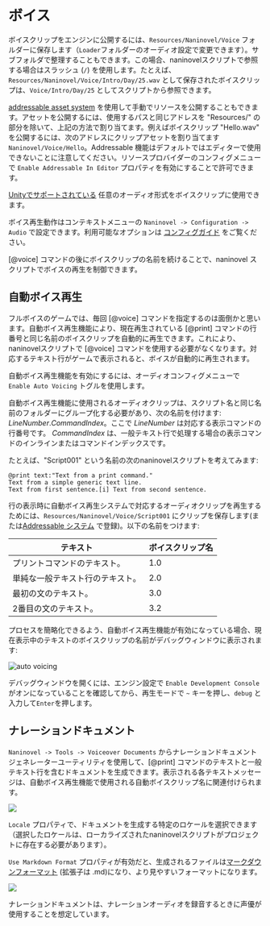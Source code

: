 ﻿# ボイス

ボイスクリップをエンジンに公開するには、`Resources/Naninovel/Voice` フォルダーに保存します（`Loader`フォルダーのオーディオ設定で変更できます）。サブフォルダで整理することもできます。この場合、naninovelスクリプトで参照する場合はスラッシュ (`/`) を使用します。たとえば、`Resources/Naninovel/Voice/Intro/Day/25.wav` として保存されたボイスクリップは、`Voice/Intro/Day/25` としてスクリプトから参照できます。

[addressable asset system](/ja/guide/resource-providers.md#addressable) を使用して手動でリソースを公開することもできます。アセットを公開するには、使用するパスと同じアドレスを "Resources/" の部分を除いて、上記の方法で割り当てます。例えばボイスクリップ "Hello.wav" を公開するには、次のアドレスにクリップアセットを割り当てます `Naninovel/Voice/Hello`。Addressable 機能はデフォルトではエディターで使用できないことに注意してください。リソースプロバイダーのコンフィグメニューで `Enable Addressable In Editor` プロパティを有効にすることで許可できます。

[Unityでサポートされている](https://docs.unity3d.com/Manual/AudioFiles.html) 任意のオーディオ形式をボイスクリップに使用できます。

ボイス再生動作はコンテキストメニューの `Naninovel -> Configuration -> Audio` で設定できます。利用可能なオプションは [コンフィグガイド](/ja/guide/configuration.md#audio) をご覧ください。

[@voice] コマンドの後にボイスクリップの名前を続けることで、naninovel スクリプトでボイスの再生を制御できます。

## 自動ボイス再生

フルボイスのゲームでは、毎回 [@voice] コマンドを指定するのは面倒かと思います。自動ボイス再生機能により、現在再生されている [@print] コマンドの行番号と同じ名前のボイスクリップを自動的に再生できます。これにより、naninovelスクリプトで [@voice] コマンドを使用する必要がなくなります。対応するテキスト行がゲームで表示されると、ボイスが自動的に再生されます。

自動ボイス再生機能を有効にするには、オーディオコンフィグメニューで `Enable Auto Voicing` トグルを使用します。

自動ボイス再生機能に使用されるオーディオクリップは、スクリプト名と同じ名前のフォルダーにグループ化する必要があり、次の名前を付けます:
 *LineNumber*.*CommandIndex*。ここで *LineNumber* は対応する表示コマンドの行番号です。 *CommandIndex* は、一般テキスト行で処理する場合の表示コマンドのインラインまたはコマンドインデックスです。

たとえば、"Script001" という名前の次のnaninovelスクリプトを考えてみます:

```nani
@print text:"Text from a print command."
Text from a simple generic text line.
Text from first sentence.[i] Text from second sentence.
```

行の表示時に自動ボイス再生システムで対応するオーディオクリップを再生するためには、`Resources/Naninovel/Voice/Script001` にクリップを保存します(または[Addressable システム](/ja/guide/resource-providers.md#addressable) で登録)。以下の名前をつけます:

テキスト | ボイスクリップ名
--- | ---
プリントコマンドのテキスト。 | 1.0
単純な一般テキスト行のテキスト。 | 2.0
最初の文のテキスト。 | 3.0
2番目の文のテキスト。 | 3.2

プロセスを簡略化できるよう、自動ボイス再生機能が有効になっている場合、現在表示中のテキストのボイスクリップの名前がデバッグウィンドウに表示されます:

![auto voicing](https://i.gyazo.com/12772ecc7c14011bcde4a74c81e997b8.png)

デバッグウィンドウを開くには、エンジン設定で `Enable Development Console` がオンになっていることを確認してから、再生モードで `~` キーを押し、`debug` と入力して`Enter`を押します。

## ナレーションドキュメント

`Naninovel -> Tools -> Voiceover Documents` からナレーションドキュメントジェネレーターユーティリティを使用して、[@print] コマンドのテキストと一般テキスト行を含むドキュメントを生成できます。表示される各テキストメッセージは、自動ボイス再生機能で使用される自動ボイスクリップ名に関連付けられます。

![](https://i.gyazo.com/69466444d4b8b43d76e7f1566db5ca9a.png)

`Locale` プロパティで、ドキュメントを生成する特定のロケールを選択できます（選択したロケールは、ローカライズされたnaninovelスクリプトがプロジェクトに存在する必要があります）。

`Use Markdown Format` プロパティが有効だと、生成されるファイルは[マークダウンフォーマット](https://en.wikipedia.org/wiki/Markdown) (拡張子は .md)になり、より見やすいフォーマットになります。

![](https://i.gyazo.com/ed6776026a79140de9e9f6a155faffdc.png)

ナレーションドキュメントは、ナレーションオーディオを録音するときに声優が使用することを想定しています。
